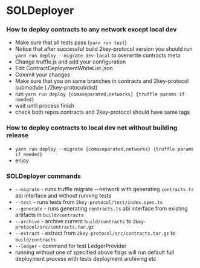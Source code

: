 # SOLDeployer

### How to deploy contracts to any network except local dev

* Make sure that all tests pass (```yarn run test```)
* Notice that after successful build 2key-protocol version you should run ```yarn run deploy --migrate dev-local``` to overwrite contracts meta 
* Change truffle.js and add your configuration
* Edit ContractDeploymentWhiteList.json
* Commit your changes
* Make sure that you on same branches in contracts and 2key-protocol submodule (./2key-protocol/dist)
* run ```yarn run deploy {comaseparated,networks} {truffle params if needed}```
* wait until process finish
* check both repos contracts and 2key-protocol should have same tags

### How to deploy contracts to local dev net without building release

* ```yarn run deploy --migrate {comaseparated,networks} {truffle params if needed}```
* enjoy

### SOLDeployer commands

* ```--migrate``` - runs truffle migrate --network with generating ```contracts.ts``` abi interface and without running tests
* ```--test``` - runs tests from ```2key-protocol/test/index.spec.ts```
* ```--generate``` - runs generating ```contracts.ts``` abi interface from existing artifacts in ```build/contracts```
* ```--archive``` - archive current ```build/contracts``` to ```2key-protocol/src/contracts.tar.gz```
* ```--extract``` - extract from ```2key-protocol/src/contracts.tar.gz``` to ```build/contracts```
* ```--ledger``` - command for test LedgerProvider
* running without one of specified above flags will run default full deployment process with tests deployment archiving etc
